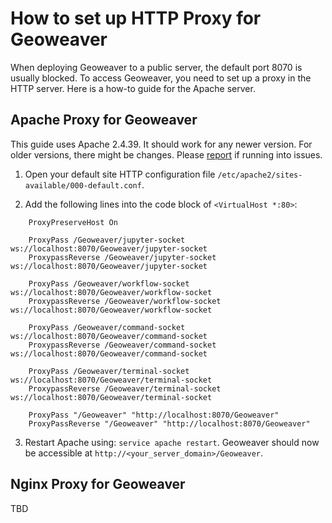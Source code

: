 
# How to set up HTTP Proxy for Geoweaver

When deploying Geoweaver to a public server, the default port 8070 is usually blocked. To access Geoweaver, you need to set up a proxy in the HTTP server. Here is a how-to guide for the Apache server.

## Apache Proxy for Geoweaver

This guide uses Apache 2.4.39. It should work for any newer version. For older versions, there might be changes. Please [report](https://github.com/ESIPFed/Geoweaver/issues) if running into issues.

1. Open your default site HTTP configuration file `/etc/apache2/sites-available/000-default.conf`. 

2. Add the following lines into the code block of `<VirtualHost *:80>`:

```
    ProxyPreserveHost On

    ProxyPass /Geoweaver/jupyter-socket ws://localhost:8070/Geoweaver/jupyter-socket
    ProxypassReverse /Geoweaver/jupyter-socket ws://localhost:8070/Geoweaver/jupyter-socket

    ProxyPass /Geoweaver/workflow-socket ws://localhost:8070/Geoweaver/workflow-socket
    ProxypassReverse /Geoweaver/workflow-socket ws://localhost:8070/Geoweaver/workflow-socket

    ProxyPass /Geoweaver/command-socket ws://localhost:8070/Geoweaver/command-socket
    ProxypassReverse /Geoweaver/command-socket ws://localhost:8070/Geoweaver/command-socket

    ProxyPass /Geoweaver/terminal-socket ws://localhost:8070/Geoweaver/terminal-socket
    ProxypassReverse /Geoweaver/terminal-socket ws://localhost:8070/Geoweaver/terminal-socket

    ProxyPass "/Geoweaver" "http://localhost:8070/Geoweaver"
    ProxyPassReverse "/Geoweaver" "http://localhost:8070/Geoweaver"
```

3. Restart Apache using: `service apache restart`. Geoweaver should now be accessible at `http://<your_server_domain>/Geoweaver`.

## Nginx Proxy for Geoweaver

TBD


